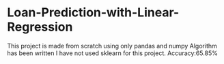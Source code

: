 # Loan-Prediction-with-Linear-Regression
This project is made from scratch using only pandas and numpy
Algorithm has been written I have not used sklearn for this project.
Accuracy:65.85%

